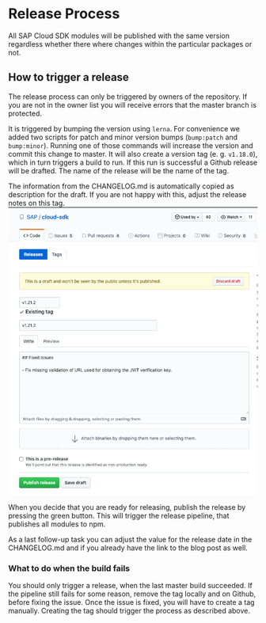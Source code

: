 # Release Process
All SAP Cloud SDK modules will be published with the same version regardless whether there where changes within the particular packages or not.

## How to trigger a release
The release process can only be triggered by owners of the repository.
If you are not in the owner list you will receive errors that the master branch is protected. 
 
It is triggered by bumping the version using `lerna`. For convenience we added two scripts for patch and minor version bumps (`bump:patch` and `bump:minor`).
Running one of those commands will increase the version and commit this change to master. It will also create a version tag (e. g. `v1.18.0`), which in turn triggers a build to run.
If this run is successful a Github release will be drafted. The name of the release will be the name of the tag.

The information from the CHANGELOG.md is automatically copied as description for the draft.
If you are not happy with this, adjust the release notes on this tag.
![](../img/addjust-notes.png) 
 
 When you decide that you are ready for releasing, publish the release by pressing the green button.
 This will trigger the release pipeline, that publishes all modules to npm.
 
 As a last follow-up task you can adjust the value for the release date in the CHANGELOG.md and if you already have the link to the blog post as well. 

### What to do when the build fails
You should only trigger a release, when the last master build succeeded. If the pipeline still fails for some reason, remove the tag locally and on Github, before fixing the issue.
Once the issue is fixed, you will have to create a tag manually. Creating the tag should trigger the process as described above.
